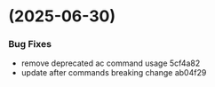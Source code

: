 #  (2025-06-30)


### Bug Fixes

* remove deprecated ac command usage 5cf4a82
* update after commands breaking change ab04f29



